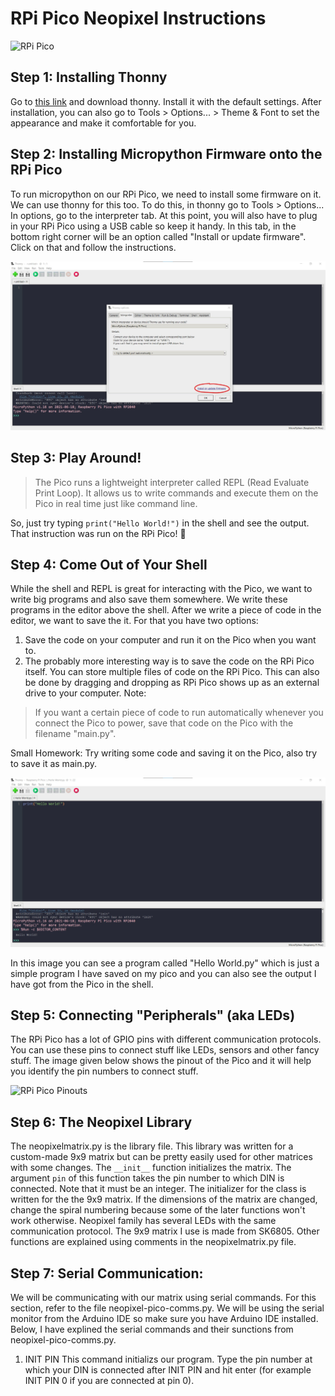 # RPi Pico Neopixel Instructions
![RPi Pico](https://pbs.twimg.com/media/EvsYoiOVIAQ0hfh?format=jpg&name=large)

## Step 1: Installing Thonny
Go to [this link](https://thonny.org/) and download thonny. Install it with the default settings. After installation, you can also go to Tools > Options... > Theme & Font to set the appearance and make it comfortable for you.

## Step 2: Installing Micropython Firmware onto the RPi Pico
To run micropython on our RPi Pico, we need to install some firmware on it. We can use thonny for this too. To do this, in thonny go to Tools > Options... In options, go to the interpreter tab. At this point, you will also have to plug in your RPi Pico using a USB cable so keep it handy. In this tab, in the bottom right corner will be an option called "Install or update firmware". Click on that and follow the instructions. 

![Firmware Installation](https://github.com/isildur7/neopixel-matrix-on-RPi-Pico/blob/main/Screenshot%202021-07-11%20225353.jpg?raw=true)

## Step 3: Play Around!
> The Pico runs a lightweight interpreter called REPL (Read Evaluate Print Loop). It allows us to write commands and execute them on the Pico in real time just like command line.

So, just try typing ```print("Hello World!")``` in the shell and see the output. That instruction was run on the RPi Pico! :partying_face:

## Step 4: Come Out of Your Shell
While the shell and REPL is great for interacting with the Pico, we want to write big programs and also save them somewhere. We write these programs in the editor above the shell. After we write a piece of code in the editor, we want to save the it. For that you have two options:
1. Save the code on your computer and run it on the Pico when you want to. 
2. The probably more interesting way is to save the code on the RPi Pico itself. You can store multiple files of code on the RPi Pico. This can also be done by dragging and dropping as RPi Pico shows up as an external drive to your computer.
Note:
> If you want a certain piece of code to run automatically whenever you connect the Pico to power, save that code on the Pico with the filename "main.py".

Small Homework: Try writing some code and saving it on the Pico, also try to save it as main.py.

![Code Example](https://github.com/isildur7/neopixel-matrix-on-RPi-Pico/blob/main/Screenshot%202021-07-11%20225544.jpg?raw=true)

In this image you can see a program called "Hello World.py" which is just a simple program I have saved on my pico and you can also see the output I have got from the Pico in the shell.

## Step 5: Connecting "Peripherals" (aka LEDs)
The RPi Pico has a lot of GPIO pins with different communication protocols. You can use these pins to connect stuff like LEDs, sensors and other fancy stuff. The image given below shows the pinout of the Pico and it will help you identify the pin numbers to connect stuff.

![RPi Pico Pinouts](https://cdn-shop.adafruit.com/1200x900/4883-06.png)

## Step 6: The Neopixel Library
The neopixelmatrix.py is the library file. This library was written for a custom-made 9x9 matrix but can be pretty easily used for other matrices with some changes. The ```__init__``` function initializes the matrix. The argument ```pin``` of this function takes the pin number to which DIN is connected. Note that it must be an integer. The initializer for the class is written for the the 9x9 matrix. If the dimensions of the matrix are changed, change the spiral numbering because some of the later functions won't work otherwise. Neopixel family has several LEDs with the same communication protocol. The 9x9 matrix I use is made from SK6805. Other functions are explained using comments in the neopixelmatrix.py file.

## Step 7: Serial Communication:
We will be communicating with our matrix using serial commands. For this section, refer to the file neopixel-pico-comms.py. We will be using the serial monitor from the Arduino IDE so make sure you have Arduino IDE installed. Below, I have explined the serial commands and their sunctions from neopixel-pico-comms.py.
1. INIT PIN 
This command initializs our program. Type the pin number at which your DIN is connected after INIT PIN and hit enter (for example INIT PIN 0 if you are connected at pin 0). 

